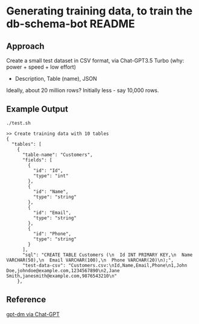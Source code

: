 # Generating training data, to train the db-schema-bot README

## Approach

Create a small test dataset in CSV format, via Chat-GPT3.5 Turbo (why: power + speed + low effort)

- Description, Table (name), JSON

Ideally, about 20 million rows?
Initially less - say 10,000 rows.

## Example Output

```
./test.sh
```

```
>> Create training data with 10 tables
{
  "tables": [
    {
      "table-name": "Customers",
      "fields": [
        {
          "id": "Id",
          "type": "int"
        },
        {
          "id": "Name",
          "type": "string"
        },
        {
          "id": "Email",
          "type": "string"
        },
        {
          "id": "Phone",
          "type": "string"
        }
      ],
      "sql": "CREATE TABLE Customers (\n  Id INT PRIMARY KEY,\n  Name VARCHAR(50),\n  Email VARCHAR(100),\n  Phone VARCHAR(20)\n);",
      "test-data-csv": "Customers.csv:\nId,Name,Email,Phone\n1,John Doe,johndoe@example.com,1234567890\n2,Jane Smith,janesmith@example.com,9876543210\n"
    },
```

## Reference

[gpt-dm via Chat-GPT](../../../README.md)
